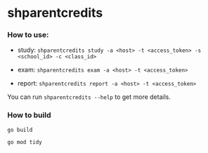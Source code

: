# shparentcredits

### How to use:

* study:
  ``shparentcredits study -a <host> -t <access_token> -s <school_id> -c <class_id>``


* exam:
  ``shparentcredits exam -a <host> -t <access_token>``


* report:
  ``shparentcredits report -a <host> -t <access_token>``

You can run ``shparentcredits --help`` to get more details.

### How to build
``go build``

``go mod tidy``
